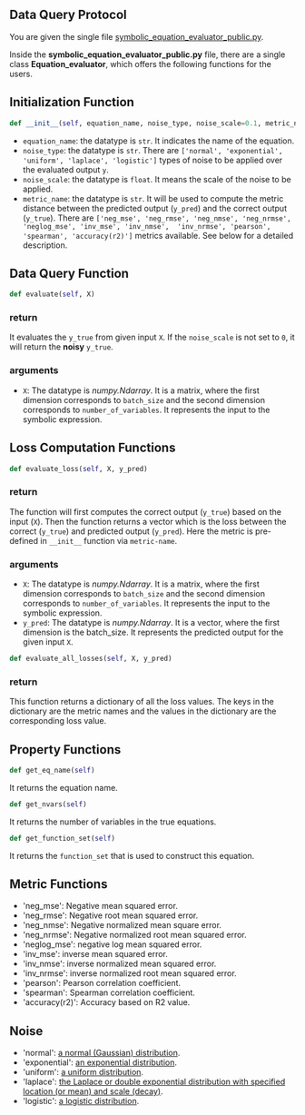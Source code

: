 ## Data Query Protocol

You are given the single file [symbolic_equation_evaluator_public.py](/assets/resources/symbolic_equation_evaluator_public.py).



Inside the **symbolic_equation_evaluator_public.py** file, there are a single class **Equation_evaluator**, which offers the following functions for the users.


## Initialization Function
```python
def __init__(self, equation_name, noise_type, noise_scale=0.1, metric_name='neg_nmse')
```
- `equation_name`: the datatype is `str`. It indicates the name of the equation.
- `noise_type`: the datatype is `str`. There are `['normal', 'exponential', 'uniform', 'laplace', 'logistic']` types of noise to be applied over the evaluated output `y`.
- `noise_scale`: the datatype is `float`. It means the scale of the noise to be applied.
- `metric_name`: the datatype is `str`. It will be used to compute the metric distance between the predicted output (`y_pred`) and the correct output (`y_true`). 
There are `['neg_mse', 'neg_rmse', 'neg_nmse', 'neg_nrmse', 'neglog_mse', 'inv_mse', 'inv_nmse',  'inv_nrmse', 'pearson', 'spearman', 'accuracy(r2)']` metrics available. See below for a detailed description.


## Data Query Function
```python
def evaluate(self, X)
```
### return
It evaluates the `y_true` from given input `X`. If the `noise_scale` is not set to `0`, it will return the **noisy** `y_true`.

### arguments
- `X`: The datatype is *numpy.Ndarray*. It is a matrix, where the first dimension corresponds to `batch_size` and the second dimension corresponds to `number_of_variables`. It represents the input to the symbolic expression.



## Loss Computation Functions
```python
def evaluate_loss(self, X, y_pred)
```

### return
The function will first computes the correct output (`y_true`) based on the input (`X`). Then the function returns a vector which is the loss between the correct (`y_true`) and predicted output (`y_pred`). Here the metric is pre-defined in `__init__` function via `metric-name`.

### arguments
- `X`: The datatype is *numpy.Ndarray*. It is a matrix, where the first dimension corresponds to `batch_size` and the second dimension corresponds to `number_of_variables`. It represents the input to the symbolic expression.
- `y_pred`: The datatype is *numpy.Ndarray*. It is a vector, where the first dimension is the batch_size. It represents the predicted output for the given input `X`.




```python
def evaluate_all_losses(self, X, y_pred)
```
### return
This function returns a dictionary of all the loss values. The keys in the dictionary are the metric names and the values in the dictionary are the corresponding loss value.


## Property Functions
```python
def get_eq_name(self)
```
It returns the equation name.

```python
def get_nvars(self)
```
It returns the number of variables in the true equations.

```python
def get_function_set(self)
```
It returns the `function_set` that is used to construct this equation.

## Metric Functions

- 'neg_mse': Negative mean squared error.
- 'neg_rmse':  Negative root mean squared error.
- 'neg_nmse': Negative normalized mean square error. 
- 'neg_nrmse': Negative normalized root mean squared error.
- 'neglog_mse': negative log mean squared error.
- 'inv_mse': inverse mean squared error. 
- 'inv_nmse': inverse normalized mean squared error. 
- 'inv_nrmse': inverse normalized root mean squared error.
- 'pearson':  Pearson correlation coefficient. 
- 'spearman': Spearman correlation coefficient.
- 'accuracy(r2)': Accuracy based on R2 value.


## Noise
- 'normal': [a normal (Gaussian) distribution](https://numpy.org/doc/stable/reference/random/generated/numpy.random.Generator.normal.html#numpy.random.Generator.normal).
- 'exponential': [an exponential distribution](https://numpy.org/doc/stable/reference/random/generated/numpy.random.Generator.exponential.html#numpy.random.Generator.exponential).
- 'uniform': [a uniform distribution](https://numpy.org/doc/stable/reference/random/generated/numpy.random.Generator.uniform.html#numpy.random.Generator.uniform).
- 'laplace': [the Laplace or double exponential distribution with specified location (or mean) and scale (decay)](https://numpy.org/doc/stable/reference/random/generated/numpy.random.Generator.laplace.html#numpy.random.Generator.laplace).
- 'logistic': [a logistic distribution](https://numpy.org/doc/stable/reference/random/generated/numpy.random.Generator.logistic.html#numpy.random.Generator.logistic).